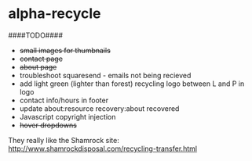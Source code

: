alpha-recycle
=============

####TODO####
- ~~small images for thumbnails~~
- ~~contact page~~
- ~~about page~~
- troubleshoot squaresend - emails not being recieved
- add light green (lighter than forest) recycling logo between L and P in logo
- contact info/hours in footer
- update about:resource recovery:about recovered
- Javascript copyright injection
- ~~hover dropdowns~~

They really like the Shamrock site: http://www.shamrockdisposal.com/recycling-transfer.html
